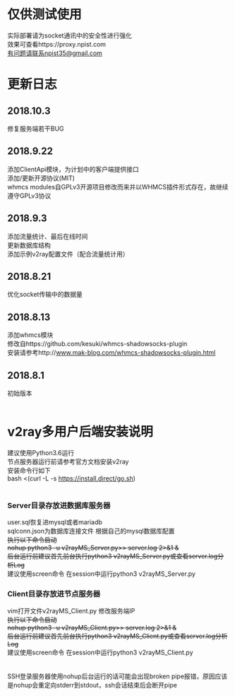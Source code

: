 # 仅供测试使用<br />
实际部署请为socket通讯中的安全性进行强化<br />
效果可查看https://proxy.npist.com<br />
有问题请联系npist35@gmail.com<br />
# 更新日志<br />
## 2018.10.3<br />
修复服务端若干BUG<br />
## 2018.9.22<br />
添加ClientApi模块，为计划中的客户端提供接口<br />
添加/更新开源协议(MIT)<br />
whmcs modules自GPLv3开源项目修改而来并以WHMCS插件形式存在，故继续遵守GPLv3协议<br />
## 2018.9.3<br />
添加流量统计、最后在线时间<br />
更新数据库结构<br />
添加示例v2ray配置文件（配合流量统计用）<br />
## 2018.8.21<br />
优化socket传输中的数据量<br />
## 2018.8.13<br />
添加whmcs模块<br />
修改自https://github.com/kesuki/whmcs-shadowsocks-plugin<br />
安装请参考http://www.mak-blog.com/whmcs-shadowsocks-plugin.html<br />
## 2018.8.1<br />
初始版本<br />
<br />
# v2ray多用户后端安装说明<br />
建议使用Python3.6运行<br />
节点服务器运行前请参考官方文档安装v2ray<br />
安装命令行如下<br />
bash <(curl -L -s https://install.direct/go.sh)<br />
<br />
### Server目录存放进数据库服务器<br />
user.sql恢复进mysql或者mariadb<br />
sqlconn.json为数据库连接文件  根据自己的mysql数据库配置<br />
<del>执行以下命令启动<br />
nohup python3 -u v2rayMS_Server.py>> server.log 2>&1 &<br />
后台运行前建议首先前台执行python3 v2rayMS_Server.py或查看server.log分析Log<br /></del>
建议使用screen命令 在session中运行python3 v2rayMS_Server.py
<br />
### Client目录存放进节点服务器<br />
vim打开文件v2rayMS_Client.py  修改服务端IP<br />
<del>执行以下命令启动<br />
nohup python3 -u v2rayMS_Client.py>> server.log 2>&1 &<br />
后台运行前建议首先前台执行python3 v2rayMS_Client.py或查看server.log分析Log<br /></del>
建议使用screen命令 在session中运行python3 v2rayMS_Client.py
<br />
<br />
<br />
SSH登录服务器使用nohup后台运行的话可能会出现broken pipe报错，原因应该是nohup会重定向stderr到stdout，ssh会话结束后会断开pipe
